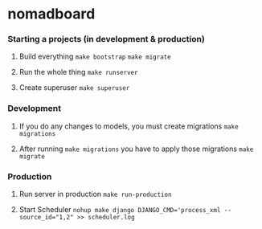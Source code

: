 # nomadboard

### Starting a projects (in development & production)

1. Build everything
`make bootstrap`
`make migrate`

2. Run the whole thing
`make runserver`

3. Create superuser
`make superuser`

### Development
1. If you do any changes to models, you must create migrations
`make migrations`

2. After running `make migrations` you have to apply those migrations
`make migrate`


### Production
1. Run server in production
`make run-production`

2. Start Scheduler
`nohup make django DJANGO_CMD='process_xml --source_id="1,2" >> scheduler.log`
